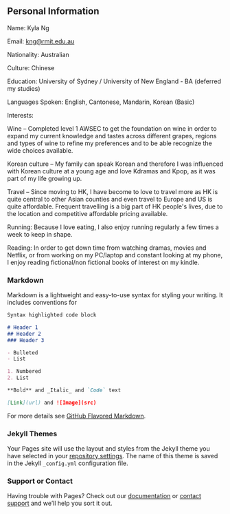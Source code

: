 ## Personal Information 



Name: Kyla Ng 

Email: kng@rmit.edu.au 

Nationality: Australian 

Culture: Chinese 

Education: University of Sydney / University of New England - BA (deferred my studies) 

Languages Spoken: English, Cantonese, Mandarin, Korean (Basic) 

Interests:  

Wine – Completed level 1 AWSEC to get the foundation on wine in order to expand my current knowledge and tastes across different grapes, regions and types of wine to refine my preferences and to be able recognize the wide choices available.

Korean culture – My family can speak Korean and therefore I was influenced with Korean culture at a young age and love Kdramas and Kpop, as it was part of my life growing up.

Travel – Since moving to HK, I have become to love to travel more as HK is quite central to other Asian counties and even travel to Europe and US is quite affordable. Frequent travelling is a big part of HK people's lives, due to the location and competitive affordable pricing available. 

Running: Because I love eating, I also enjoy running regularly a few times a week to keep in shape. 

Reading: In order to get down time from watching dramas, movies and Netflix, or from working on my PC/laptop and constant looking at my phone, I enjoy reading fictional/non fictional books of interest on my kindle.

### Markdown

Markdown is a lightweight and easy-to-use syntax for styling your writing. It includes conventions for

```markdown
Syntax highlighted code block

# Header 1
## Header 2
### Header 3

- Bulleted
- List

1. Numbered
2. List

**Bold** and _Italic_ and `Code` text

[Link](url) and ![Image](src)
```

For more details see [GitHub Flavored Markdown](https://guides.github.com/features/mastering-markdown/).

### Jekyll Themes

Your Pages site will use the layout and styles from the Jekyll theme you have selected in your [repository settings](https://github.com/sml25/myprofile-/settings). The name of this theme is saved in the Jekyll `_config.yml` configuration file.

### Support or Contact

Having trouble with Pages? Check out our [documentation](https://help.github.com/categories/github-pages-basics/) or [contact support](https://github.com/contact) and we’ll help you sort it out.
